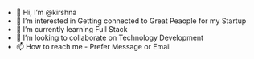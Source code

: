 - 👋 Hi, I’m @kirshna
- 👀 I’m interested in Getting connected to Great Peaople for my Startup
- 🌱 I’m currently learning Full Stack
- 💞️ I’m looking to collaborate on Technology Development 
- 📫 How to reach me -  Prefer Message or Email

<!---
kkirshna/kkirshna is a ✨ special ✨ repository because its `README.md` (this file) appears on your GitHub profile.
You can click the Preview link to take a look at your changes.
--->
